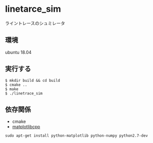 # linetarce_sim
ライントレースのシュミレータ

## 環境
ubuntu 18.04

## 実行する
```
$ mkdir build && cd build
$ cmake ..
$ make
$ ./linetrace_sim
```

## 依存関係
- cmake
- [matplotlibcpp](https://github.com/lava/matplotlib-cpp)

`sudo apt-get install python-matplotlib python-numpy python2.7-dev`